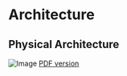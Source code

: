 # Architecture

## Physical Architecture
![Image](https://github.com/ministryofjustice/analytics-platform-ops/raw/master/docs/architecture/images/Analytics%20Platform%20-%20Physical%20Architecture%20-%20Page%201.png)
[PDF version](https://github.com/ministryofjustice/analytics-platform-ops/raw/master/docs/architecture/images/Analytics%20Platform%20-%20Physical%20Architecture%20-%20Page%201.pdf)
